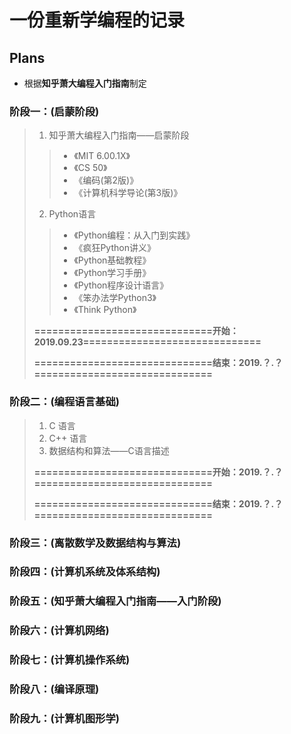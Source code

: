 # 一份重新学编程的记录  

## Plans
 + 根据**知乎萧大编程入门指南**制定



### 阶段一：(启蒙阶段)

> 1. 知乎萧大编程入门指南——启蒙阶段
> > + 《MIT 6.00.1X》
> > + 《CS 50》
> > + 《编码(第2版)》
> > + 《计算机科学导论(第3版)》
> 2. Python语言
> > + 《Python编程：从入门到实践》
> > + 《疯狂Python讲义》
> > + 《Python基础教程》
> > + 《Python学习手册》
> > + 《Python程序设计语言》
> > + 《笨办法学Python3》
> > + 《Think Python》
>
> **==============================开始：2019.09.23==============================**
>
> **==============================结束：2019.？.？==============================**

### 阶段二：(编程语言基础)

> 1. C 语言
> 2. C++ 语言
> 3. 数据结构和算法——C语言描述
>
> **==============================开始：2019.？.？==============================**
>
> **==============================结束：2019.？.？==============================**



### 阶段三：(离散数学及数据结构与算法)
### 阶段四：(计算机系统及体系结构)
### 阶段五：(知乎萧大编程入门指南——入门阶段)
### 阶段六：(计算机网络)
### 阶段七：(计算机操作系统)
### 阶段八：(编译原理)
### 阶段九：(计算机图形学)

~~~文档更新、修改及完成进度请看 文档提交message~~~

~~~